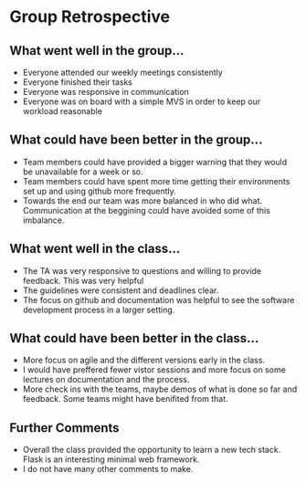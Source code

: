 # Group Retrospective

## What went well in the group...
* Everyone attended our weekly meetings consistently
* Everyone finished their tasks
* Everyone was responsive in communication
* Everyone was on board with a simple MVS in order to keep our workload reasonable

## What could have been better in the group...
* Team members could have provided a bigger warning that they would be unavailable for a week or so.
* Team members could have spent more time getting their environments set up and using github more frequently.
* Towards the end our team was more balanced in who did what. Communication at the beggining could have avoided some of this imbalance. 

## What went well in the class...
* The TA was very responsive to questions and willing to provide feedback. This was very helpful
* The guidelines were consistent and deadlines clear.
* The focus on github and documentation was helpful to see the software development process in a larger setting. 

## What could have been better in the class...
* More focus on agile and the different versions early in the class.
* I would have preffered fewer vistor sessions and more focus on some lectures on documentation and the process. 
* More check ins with the teams, maybe demos of what is done so far and feedback. Some teams might have benifited from that. 

## Further Comments
* Overall the class provided the opportunity to learn a new tech stack. Flask is an interesting minimal web framework.
* I do not have many other comments to make.  
